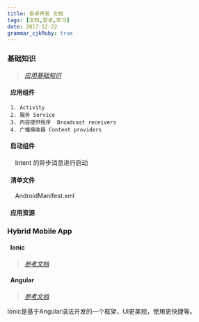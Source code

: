 ```yaml
---
title: 安卓开发 文档
tags: [文档,安卓,学习]
date: 2017-12-22
grammar_cjkRuby: true
---
```

### 基础知识
> *[应用基础知识](https://developer.android.google.cn/guide/components/fundamentals.html)*

#### &ensp;应用组件 
	 1. Activity
	 2. 服务 Service 
	 3. 内容提供程序  Broadcast receivers
	 4. 广播接收器 Content providers
#### &ensp;启动组件
 &emsp;  Intent 的异步消息进行启动
 
#### &ensp;清单文件 
 &emsp;  AndroidManifest.xml 
#### &ensp;应用资源

### Hybrid Mobile App
#### &ensp;Ionic
> *[参考文档](https://ionicframework.com/)*

#### &ensp;Angular
> *[参考文档](https://angular.io/)*

 Ionic是基于Angular语法开发的一个框架，UI更美观，使用更快捷等。



